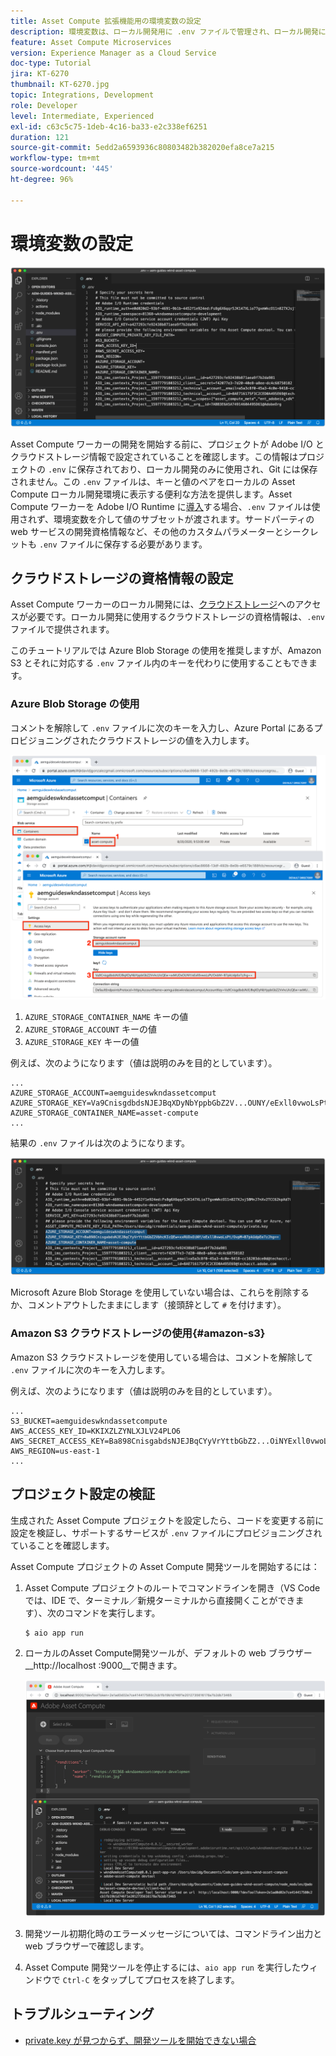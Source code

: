 ```yaml
---
title: Asset Compute 拡張機能用の環境変数の設定
description: 環境変数は、ローカル開発用に .env ファイルで管理され、ローカル開発に必要な Adobe I/O 資格情報とクラウドストレージ資格情報を提供するために使用されます。
feature: Asset Compute Microservices
version: Experience Manager as a Cloud Service
doc-type: Tutorial
jira: KT-6270
thumbnail: KT-6270.jpg
topic: Integrations, Development
role: Developer
level: Intermediate, Experienced
exl-id: c63c5c75-1deb-4c16-ba33-e2c338ef6251
duration: 121
source-git-commit: 5edd2a6593936c80803482b382020efa8ce7a215
workflow-type: tm+mt
source-wordcount: '445'
ht-degree: 96%

---
```


# 環境変数の設定

![ドット環境ファイル](assets/environment-variables/dot-env-file.png)

Asset Compute ワーカーの開発を開始する前に、プロジェクトが Adobe I/O とクラウドストレージ情報で設定されていることを確認します。この情報はプロジェクトの `.env` に保存されており、ローカル開発のみに使用され、Git には保存されません。この `.env` ファイルは、キーと値のペアをローカルの Asset Compute ローカル開発環境に表示する便利な方法を提供します。Asset Compute ワーカーを Adobe I/O Runtime に[導入](../deploy/runtime.md)する場合、`.env` ファイルは使用されず、環境変数を介して値のサブセットが渡されます。サードパーティの web サービスの開発資格情報など、その他のカスタムパラメーターとシークレットも `.env` ファイルに保存する必要があります。

<!--
## Reference the `private.key`

![private key](assets/environment-variables/private-key.png)

Open the `.env` file, uncomment the `ASSET_COMPUTE_PRIVATE_KEY_FILE_PATH` key, and provide the absolute path on your filesystem to the `private.key` that pairs with the public certificate added to your Adobe I/O App Builder project.

+ If your key pair was generated by Adobe I/O, it was auto-downloaded as part of the  `config.zip`.
+ If you provided the public key to Adobe I/O, then you should also be in possession of the matching private key.
+ If you do not have these key pairs, you can generate new key pairs or upload new public keys at the bottom of:
[https://console.adobe.com](https://console.adobe.io) > Your Asset Compute App Builder project > Workspaces @ Development > Service Account (JWT).

Remember the `private.key` file should not be checked into Git as it contains secrets, rather it should be stored in a safe place outside the project.

For example, on macOS this might look like:

```
...
ASSET_COMPUTE_PRIVATE_KEY_FILE_PATH=/Users/example-user/credentials/aem-guides-wknd-asset-compute/private.key
...
```
-->

## クラウドストレージの資格情報の設定

Asset Compute ワーカーのローカル開発には、[クラウドストレージ](../set-up/accounts-and-services.md#cloud-storage)へのアクセスが必要です。ローカル開発に使用するクラウドストレージの資格情報は、`.env` ファイルで提供されます。

このチュートリアルでは Azure Blob Storage の使用を推奨しますが、Amazon S3 とそれに対応する `.env` ファイル内のキーを代わりに使用することもできます。

### Azure Blob Storage の使用

コメントを解除して `.env` ファイルに次のキーを入力し、Azure Portal にあるプロビジョニングされたクラウドストレージの値を入力します。

![Azure Blob Storage](./assets/environment-variables/azure-portal-credentials.png)

1. `AZURE_STORAGE_CONTAINER_NAME` キーの値
1. `AZURE_STORAGE_ACCOUNT` キーの値
1. `AZURE_STORAGE_KEY` キーの値

例えば、次のようになります（値は説明のみを目的としています）。

```
...
AZURE_STORAGE_ACCOUNT=aemguideswkndassetcomput
AZURE_STORAGE_KEY=Va9CnisgdbdsNJEJBqXDyNbYppbGbZ2V...OUNY/eExll0vwoLsPt/OvbM+B7pkUdpEe7zJhg==
AZURE_STORAGE_CONTAINER_NAME=asset-compute
...
```

結果の `.env` ファイルは次のようになります。

![Azure Blob Storage の資格情報](assets/environment-variables/cloud-storage-credentials.png)

Microsoft Azure Blob Storage を使用していない場合は、これらを削除するか、コメントアウトしたままにします（接頭辞として `#` を付けます）。

### Amazon S3 クラウドストレージの使用{#amazon-s3}

Amazon S3 クラウドストレージを使用している場合は、コメントを解除して `.env` ファイルに次のキーを入力します。

例えば、次のようになります（値は説明のみを目的としています）。

```
...
S3_BUCKET=aemguideswkndassetcompute
AWS_ACCESS_KEY_ID=KKIXZLZYNLXJLV24PLO6
AWS_SECRET_ACCESS_KEY=Ba898CnisgabdsNJEJBqCYyVrYttbGbZ2...OiNYExll0vwoLsPtOv
AWS_REGION=us-east-1
...
```

## プロジェクト設定の検証

生成された Asset Compute プロジェクトを設定したら、コードを変更する前に設定を検証し、サポートするサービスが `.env` ファイルにプロビジョニングされていることを確認します。

Asset Compute プロジェクトの Asset Compute 開発ツールを開始するには：

1. Asset Compute プロジェクトのルートでコマンドラインを開き（VS Code では、IDE で、ターミナル／新規ターミナルから直接開くことができます）、次のコマンドを実行します。

   ```
   $ aio app run
   ```

1. ローカルのAsset Compute開発ツールが、デフォルトの web ブラウザー__http://localhost :9000__で開きます。

   ![aio app run](assets/environment-variables/aio-app-run.png)

1. 開発ツール初期化時のエラーメッセージについては、コマンドライン出力と web ブラウザーで確認します。
1. Asset Compute 開発ツールを停止するには、`aio app run` を実行したウィンドウで `Ctrl-C` をタップしてプロセスを終了します。

## トラブルシューティング

+ [private.key が見つからず、開発ツールを開始できない場合](../troubleshooting.md#missing-private-key)
